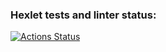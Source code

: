 ### Hexlet tests and linter status:
[![Actions Status](https://github.com/ArtemRudevskiy/frontend-project-lvl1/workflows/hexlet-check/badge.svg)](https://github.com/ArtemRudevskiy/frontend-project-lvl1/actions)